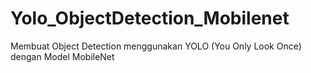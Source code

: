 # Yolo_ObjectDetection_Mobilenet

Membuat Object Detection menggunakan YOLO (You Only Look Once) dengan Model MobileNet
